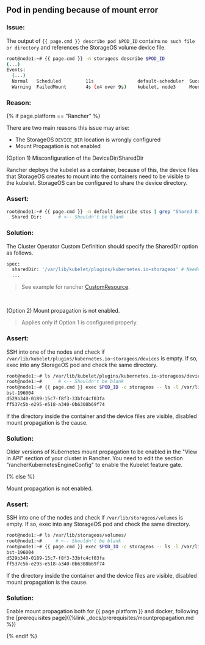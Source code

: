 ## Pod in pending because of mount error

### Issue:

The output of `{{ page.cmd }} describe pod $POD_ID` contains `no such file or
directory` and references the StorageOS volume device file.

```bash
root@node1:~# {{ page.cmd }} -n storageos describe $POD_ID
(...)
Events:
  (...)
  Normal   Scheduled         11s                default-scheduler  Successfully assigned default/d1 to node3
  Warning  FailedMount       4s (x4 over 9s)    kubelet, node3     MountVolume.SetUp failed for volume "pvc-f2a49198-c00c-11e8-ba01-0800278dc04d" : stat /var/lib/storageos/volumes/d9df3549-26c0-4cfc-62b4-724b443069a1: no such file or directory
```

### Reason:

{% if page.platform == "Rancher" %}

There are two main reasons this issue may arise:
- The StorageOS `DEVICE_DIR` location is wrongly configured
- Mount Propagation is not enabled



(Option 1) Misconfiguration of the DeviceDir/SharedDir

Rancher deploys the kubelet as a container, because of this, the device files
that StorageOS creates to mount into the containers need to be visible to the
kubelet. StorageOS can be configured to share the device directory.

### Assert:

```bash
root@node1:~# {{ page.cmd }} -n default describe stos | grep "Shared Dir"
  Shared Dir:      # <-- Shouldn't be blank
```

### Solution:

The Cluster Operator Custom Definition should specify the SharedDir option as follows.

```bash
spec:
  sharedDir: '/var/lib/kubelet/plugins/kubernetes.io~storageos' # Needed when Kubelet as a container
  ...
```

> See example for rancher
[CustomResource](https://github.com/storageos/deploy/blob/master/k8s/deploy-storageos/cluster-operator/examples/rancher/rancher-embedded-etcd.yaml).

&nbsp; <!-- this is a blank line -->

(Option 2) Mount propagation is not enabled.

> Applies only if Option 1 is configured properly.

### Assert:
SSH into one of the nodes and check if
`/var/lib/kubelet/plugins/kubernetes.io~storageos/devices` is empty. If
so, exec into any StorageOS pod and check the same directory.

```bash
root@node1:~# ls /var/lib/kubelet/plugins/kubernetes.io~storageos/devices
root@node1:~#      # <-- Shouldn't be blank
root@node1:~# {{ page.cmd }} exec $POD_ID -c storageos -- ls -l /var/lib/kubelet/plugins/kubernetes.io~storageos/devices
bst-196004
d529b340-0189-15c7-f8f3-33bfc4cf03fa
ff537c5b-e295-e518-a340-0b6308b69f74
```

If the directory inside the container and the device files are visible,
disabled mount propagation is the cause.


### Solution:

Older versions of Kubernetes mount propagation to be enabled in the "View in
API" section of your cluster in Rancher. You need to edit the section
"rancherKubernetesEngineConfig" to enable the Kubelet feature gate.


{% else %}

Mount propagation is not enabled.

### Assert:
SSH into one of the nodes and check if `/var/lib/storageos/volumes` is
empty. If so, exec into any StorageOS pod and check the same directory.

```bash
root@node1:~# ls /var/lib/storageos/volumes/
root@node1:~#     # <-- Shouldn't be blank
root@node1:~# {{ page.cmd }} exec $POD_ID -c storageos -- ls -l /var/lib/storageos/volumes
bst-196004
d529b340-0189-15c7-f8f3-33bfc4cf03fa
ff537c5b-e295-e518-a340-0b6308b69f74
```

If the directory inside the container and the device files are visible,
disabled mount propagation is the cause.


### Solution:

Enable mount propagation both for {{ page.platform }} and docker, following the
[prerequisites page]({%link _docs/prerequisites/mountpropagation.md %})

{% endif %}
